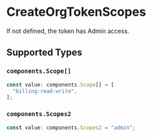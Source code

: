 # CreateOrgTokenScopes

If not defined, the token has Admin access.


## Supported Types

### `components.Scope[]`

```typescript
const value: components.Scope[] = [
  "billing:read-write",
];
```

### `components.Scopes2`

```typescript
const value: components.Scopes2 = "admin";
```

